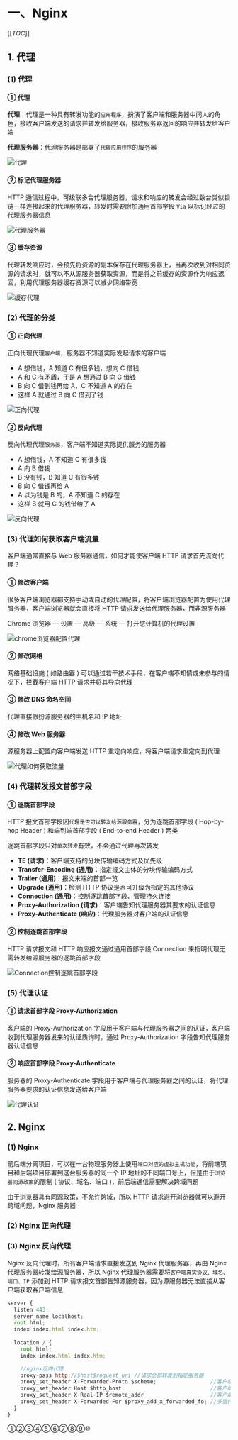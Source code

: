 # 一、Nginx

[[_TOC_]]

## 1. 代理

### (1) 代理

#### ① 代理

**代理**：代理是一种具有转发功能的`应用程序`，扮演了客户端和服务器中间人的角色，接收客户端发送的请求并转发给服务器，接收服务器返回的响应并转发给客户端

**代理服务器**：代理服务器是部署了`代理应用程序`的服务器

![代理](https://github.com/yuyuyuzhang/Blog/blob/master/images/%E8%AE%A1%E7%AE%97%E6%9C%BA%E7%BD%91%E7%BB%9C/HTTP%E5%8D%8F%E8%AE%AE/Web/%E4%BB%A3%E7%90%86.png)

#### ② 标记代理服务器

HTTP 通信过程中，可级联多台代理服务器，请求和响应的转发会经过数台类似锁链一样连接起来的代理服务器，转发时需要附加通用首部字段 `Via` 以标记经过的代理服务器信息

![代理服务器](https://github.com/yuyuyuzhang/Blog/blob/master/images/%E8%AE%A1%E7%AE%97%E6%9C%BA%E7%BD%91%E7%BB%9C/HTTP%E5%8D%8F%E8%AE%AE/Web/%E4%BB%A3%E7%90%86%E6%9C%8D%E5%8A%A1%E5%99%A8.png)

#### ③ 缓存资源

代理转发响应时，会预先将资源的副本保存在代理服务器上，当再次收到对相同资源的请求时，就可以不从源服务器获取资源，而是将之前缓存的资源作为响应返回，利用代理服务器缓存资源可以减少网络带宽

![缓存代理](https://github.com/yuyuyuzhang/Blog/blob/master/images/%E8%AE%A1%E7%AE%97%E6%9C%BA%E7%BD%91%E7%BB%9C/HTTP%E5%8D%8F%E8%AE%AE/Web/%E7%BC%93%E5%AD%98%E4%BB%A3%E7%90%86.png)

### (2) 代理的分类

#### ① 正向代理

正向代理代理`客户端`，服务器不知道实际发起请求的客户端

* A 想借钱，A 知道 C 有很多钱，想向 C 借钱
* A 和 C 有矛盾，于是 A 想通过 B 向 C 借钱
* B 向 C 借到钱再给 A，C 不知道 A 的存在
* 这样 A 就通过 B 向 C 借到了钱

![正向代理](https://github.com/yuyuyuzhang/Blog/blob/master/images/%E8%AE%A1%E7%AE%97%E6%9C%BA%E7%BD%91%E7%BB%9C/HTTP%E5%8D%8F%E8%AE%AE/Web/%E6%AD%A3%E5%90%91%E4%BB%A3%E7%90%86.png)

#### ② 反向代理

反向代理代理`服务器`，客户端不知道实际提供服务的服务器

* A 想借钱，A 不知道 C 有很多钱
* A 向 B 借钱
* B 没有钱，B 知道 C 有很多钱
* B 向 C 借钱再给 A
* A 以为钱是 B 的，A 不知道 C 的存在
* 这样 B 就用 C 的钱借给了 A

![反向代理](https://github.com/yuyuyuzhang/Blog/blob/master/images/%E8%AE%A1%E7%AE%97%E6%9C%BA%E7%BD%91%E7%BB%9C/HTTP%E5%8D%8F%E8%AE%AE/Web/%E5%8F%8D%E5%90%91%E4%BB%A3%E7%90%86.png)

### (3) 代理如何获取客户端流量

客户端通常直接与 Web 服务器通信，如何才能使客户端 HTTP 请求首先流向代理？

#### ① 修改客户端

很多客户端浏览器都支持手动或自动的代理配置，将客户端浏览器配置为使用代理服务器，客户端浏览器就会直接将 HTTP 请求发送给代理服务器，而非源服务器

Chrome 浏览器 — 设置 — 高级 — 系统 — 打开您计算机的代理设置

![chrome浏览器配置代理](https://github.com/yuyuyuzhang/Blog/blob/master/images/%E8%AE%A1%E7%AE%97%E6%9C%BA%E7%BD%91%E7%BB%9C/HTTP%E5%8D%8F%E8%AE%AE/Web/chrome%E6%B5%8F%E8%A7%88%E5%99%A8%E9%85%8D%E7%BD%AE%E4%BB%A3%E7%90%86.png)

#### ② 修改网络

网络基础设施 ( 如路由器 ) 可以通过若干技术手段，在客户端不知情或未参与的情况下，拦截客户端 HTTP 请求并将其导向代理

#### ③ 修改 DNS 命名空间

代理直接假扮源服务器的主机名和 IP 地址

#### ④ 修改 Web 服务器

源服务器上配置向客户端发送 HTTP 重定向响应，将客户端请求重定向到代理

![代理如何获取流量](https://github.com/yuyuyuzhang/Blog/blob/master/images/%E8%AE%A1%E7%AE%97%E6%9C%BA%E7%BD%91%E7%BB%9C/HTTP%E5%8D%8F%E8%AE%AE/Web/%E4%BB%A3%E7%90%86%E5%A6%82%E4%BD%95%E8%8E%B7%E5%8F%96%E6%B5%81%E9%87%8F.png)

### (4) 代理转发报文首部字段

#### ① 逐跳首部字段

HTTP 报文首部字段因`代理是否可以转发给源服务器`，分为逐跳首部字段 ( Hop-by-hop Header ) 和端到端首部字段 ( End-to-end Header ) 两类

逐跳首部字段只对`单次转发`有效，不会通过代理再次转发

* **TE (请求)**：客户端支持的分块传输编码方式及优先级
* **Transfer-Encoding (通用)**：指定报文主体的分块传输编码方式
* **Trailer (通用)**：报文末端的首部一览
* **Upgrade (通用)**：检测 HTTP 协议是否可升级为指定的其他协议
* **Connection (通用)**：控制逐跳首部字段、管理持久连接
* **Proxy-Authorization (请求)**：客户端告知代理服务器其要求的认证信息
* **Proxy-Authenticate (响应)**：代理服务器对客户端的认证信息

#### ② 控制逐跳首部字段

HTTP 请求报文和 HTTP 响应报文通过通用首部字段 Connection 来指明代理无需转发给源服务器的逐跳首部字段

![Connection控制逐跳首部字段](https://github.com/yuyuyuzhang/Blog/blob/master/images/%E8%AE%A1%E7%AE%97%E6%9C%BA%E7%BD%91%E7%BB%9C/HTTP%E5%8D%8F%E8%AE%AE/HTTP%E6%8A%A5%E6%96%87%E9%A6%96%E9%83%A8%E5%AD%97%E6%AE%B5/Connection%E6%8E%A7%E5%88%B6%E9%80%90%E8%B7%B3%E9%A6%96%E9%83%A8%E5%AD%97%E6%AE%B5.png)

### (5) 代理认证

#### ① 请求首部字段 Proxy-Authorization

客户端的 Proxy-Authorization 字段用于客户端与代理服务器之间的认证，客户端收到代理服务器发来的认证质询时，通过 Proxy-Authorization 字段告知代理服务器认证信息

#### ② 响应首部字段 Proxy-Authenticate

服务器的 Proxy-Authenticate 字段用于客户端与代理服务器之间的认证，将代理服务器要求的认证信息发送给客户端

![代理认证](https://github.com/yuyuyuzhang/Blog/blob/master/images/%E8%AE%A1%E7%AE%97%E6%9C%BA%E7%BD%91%E7%BB%9C/HTTP%E5%8D%8F%E8%AE%AE/Web/%E4%BB%A3%E7%90%86%E8%AE%A4%E8%AF%81.png)

## 2. Nginx

### (1) Nginx

前后端分离项目，可以在一台物理服务器上使用`端口对应的虚拟主机功能`，将前端项目和后端项目部署到这台服务器的同一个 IP 地址的不同端口号上，但是由于`浏览器同源政策`的限制 ( 协议、域名、端口 )，前后端通信需要解决跨域问题

由于浏览器具有同源政策，不允许跨域，所以 HTTP 请求避开浏览器就可以避开跨域问题，Nginx 服务器

### (2) Nginx 正向代理

### (3) Nginx 反向代理

Nginx 反向代理时，所有客户端请求直接发送到 Nginx 代理服务器，再由 Nginx 代理服务器转发给源服务器，所以 Nginx 代理服务器需要将`客户端真实协议、域名、端口、IP` 添加到 HTTP 请求报文首部告知源服务器，因为源服务器无法直接从客户端获取客户端信息

```javascript
server {
  listen 443;
  server_name localhost;
  root html;
  index index.html index.htm;
  
  location / {
    root html;
    index index.html index.htm;

    //nginx反向代理
    proxy-pass http://$host$request_uri //请求全部转发到指定服务器
    proxy_set_header X-Forwarded-Proto $scheme;                 //客户端真实协议
    proxy_set_header Host $http_host;                           //客户端真实域名、端口
    proxy_set_header X-Real-IP $remote_addr                     //客户端真实 IP
    proxy_set_header X-Forwarded-For $proxy_add_x_forwarded_fo; //多层代理时包含客户端真实 IP 和每个代理服务器 IP
  }
}
```

①②③④⑤⑥⑦⑧⑨⑩
